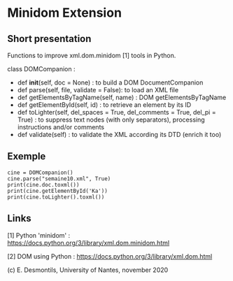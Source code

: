 # Minidom Extension

## Short presentation

Functions to improve xml.dom.minidom [1] tools in Python.

class DOMCompanion :
-	def __init__(self, doc = None) : to build a DOM DocumentCompanion
-	def parse(self, file, validate = False): to load an XML file
-	def getElementsByTagName(self, name) : DOM getElementsByTagName
-	def getElementById(self, id) : to retrieve an element by its ID
-	def toLighter(self, del_spaces = True, del_comments = True, del_pi = True) : to suppress text nodes (with only separators), processing instructions and/or comments
-	def validate(self) : to validate the XML according its DTD (enrich it too)

## Exemple

```
cine = DOMCompanion()
cine.parse("semaine10.xml", True)
print(cine.doc.toxml())
print(cine.getElementById('Ka'))
print(cine.toLighter().toxml())
```


## Links

[1] Python 'minidom' : https://docs.python.org/3/library/xml.dom.minidom.html

[2] DOM using Python : https://docs.python.org/3/library/xml.dom.html

(c) E. Desmontils, University of Nantes, november 2020
